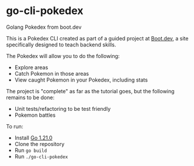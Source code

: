 # go-cli-pokedex
Golang Pokedex from boot.dev

This is a Pokedex CLI created as part of a guided project at [Boot.dev](https://boot.dev), a site specifically designed to teach backend skills.

The Pokedex will allow you to do the following:
- Explore areas
- Catch Pokemon in those areas
- View caught Pokemon in your Pokedex, including stats

The project is "complete" as far as the tutorial goes, but the following remains to be done:
- Unit tests/refactoring to be test friendly
- Pokemon battles

To run:
- Install [Go 1.21.0](https://go.dev/blog/go1.21)
- Clone the repository
- Run `go build`
- Run `./go-cli-pokedex`

